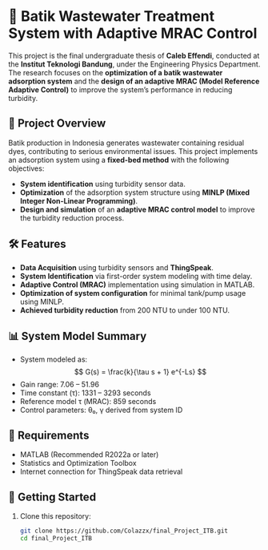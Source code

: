 # 🧪 Batik Wastewater Treatment System with Adaptive MRAC Control

This project is the final undergraduate thesis of **Caleb Effendi**, conducted at the **Institut Teknologi Bandung**, under the Engineering Physics Department. The research focuses on the **optimization of a batik wastewater adsorption system** and the **design of an adaptive MRAC (Model Reference Adaptive Control)** to improve the system’s performance in reducing turbidity.

## 📘 Project Overview

Batik production in Indonesia generates wastewater containing residual dyes, contributing to serious environmental issues. This project implements an adsorption system using a **fixed-bed method** with the following objectives:

- **System identification** using turbidity sensor data.
- **Optimization** of the adsorption system structure using **MINLP (Mixed Integer Non-Linear Programming)**.
- **Design and simulation** of an **adaptive MRAC control model** to improve the turbidity reduction process.

## 🛠️ Features

- **Data Acquisition** using turbidity sensors and **ThingSpeak**.
- **System Identification** via first-order system modeling with time delay.
- **Adaptive Control (MRAC)** implementation using simulation in MATLAB.
- **Optimization of system configuration** for minimal tank/pump usage using MINLP.
- **Achieved turbidity reduction** from 200 NTU to under 100 NTU.

## 📊 System Model Summary

- System modeled as:  
  $$ G(s) = \frac{k}{\tau s + 1} e^{-Ls} $$
- Gain range: 7.06 – 51.96  
- Time constant (τ): 1331 – 3293 seconds  
- Reference model τ (MRAC): 859 seconds  
- Control parameters: θ₀, γ derived from system ID


## 🔧 Requirements

- MATLAB (Recommended R2022a or later)
- Statistics and Optimization Toolbox
- Internet connection for ThingSpeak data retrieval

## 🚀 Getting Started

1. Clone this repository:
   ```bash
   git clone https://github.com/Colazzx/final_Project_ITB.git
   cd final_Project_ITB
